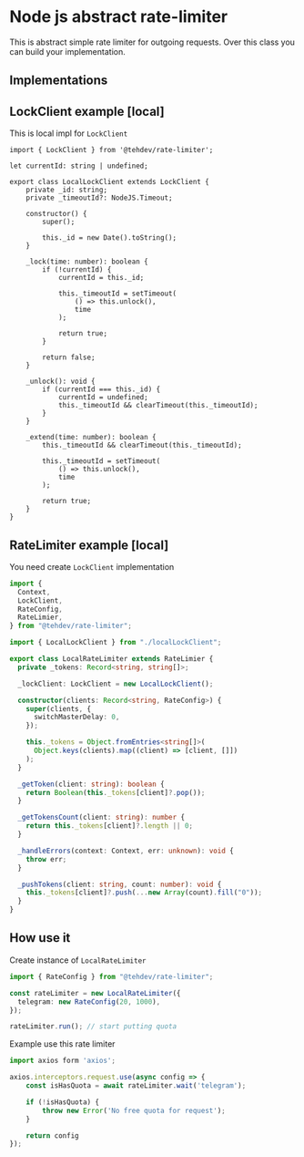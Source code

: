 # Node js abstract rate-limiter

This is abstract simple rate limiter for outgoing requests. Over this class you can build your implementation.

## Implementations

## LockClient example \[local\]

This is local impl for `LockClient`

```typesctipt
import { LockClient } from '@tehdev/rate-limiter';

let currentId: string | undefined;

export class LocalLockClient extends LockClient {
    private _id: string;
    private _timeoutId?: NodeJS.Timeout;

    constructor() {
        super();

        this._id = new Date().toString();
    }

    _lock(time: number): boolean {
        if (!currentId) {
            currentId = this._id;

            this._timeoutId = setTimeout(
                () => this.unlock(),
                time
            );

            return true;
        }

        return false;
    }

    _unlock(): void {
        if (currentId === this._id) {
            currentId = undefined;
            this._timeoutId && clearTimeout(this._timeoutId);
        }
    }

    _extend(time: number): boolean {
        this._timeoutId && clearTimeout(this._timeoutId);

        this._timeoutId = setTimeout(
            () => this.unlock(),
            time
        );

        return true;
    }
}

```

## RateLimiter example \[local\]

You need create `LockClient` implementation

```typescript
import {
  Context,
  LockClient,
  RateConfig,
  RateLimier,
} from "@tehdev/rate-limiter";

import { LocalLockClient } from "./localLockClient";

export class LocalRateLimiter extends RateLimier {
  private _tokens: Record<string, string[]>;

  _lockClient: LockClient = new LocalLockClient();

  constructor(clients: Record<string, RateConfig>) {
    super(clients, {
      switchMasterDelay: 0,
    });

    this._tokens = Object.fromEntries<string[]>(
      Object.keys(clients).map((client) => [client, []])
    );
  }

  _getToken(client: string): boolean {
    return Boolean(this._tokens[client]?.pop());
  }

  _getTokensCount(client: string): number {
    return this._tokens[client]?.length || 0;
  }

  _handleErrors(context: Context, err: unknown): void {
    throw err;
  }

  _pushTokens(client: string, count: number): void {
    this._tokens[client]?.push(...new Array(count).fill("0"));
  }
}
```

## How use it

Create instance of `LocalRateLimiter`

```typescript
import { RateConfig } from "@tehdev/rate-limiter";

const rateLimiter = new LocalRateLimiter({
  telegram: new RateConfig(20, 1000),
});

rateLimiter.run(); // start putting quota
```

Example use this rate limiter

```typescript
import axios form 'axios';

axios.interceptors.request.use(async config => {
	const isHasQuota = await rateLimiter.wait('telegram');

	if (!isHasQuota) {
		throw new Error('No free quota for request');
	}

	return config
});
```
